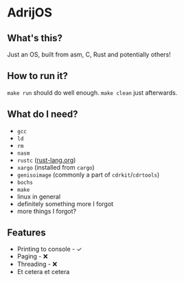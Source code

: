# AdrijOS
## What's this?
Just an OS, built from asm, C, Rust and potentially others!
## How to run it?
`make run` should do well enough. `make clean` just afterwards.
## What do I need?
 - `gcc`
 - `ld`
 - `rm`
 - `nasm`
 - `rustc` ([rust-lang.org](https://www.rust-lang.org))
 - `xargo` (installed from `cargo`)
 - `genisoimage` (commonly a part of `cdrkit`/`cdrtools`)
 - `bochs`
 - `make`
 - linux in general
 - definitely something more I forgot
 - more things I forgot?
## Features
 - Printing to console - ✓
 - Paging - ❌
 - Threading - ❌
 - Et cetera et cetera
 